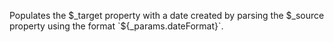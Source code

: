 Populates the $_target property with a date created by parsing the $_source property using the format `${_params.dateFormat}`.